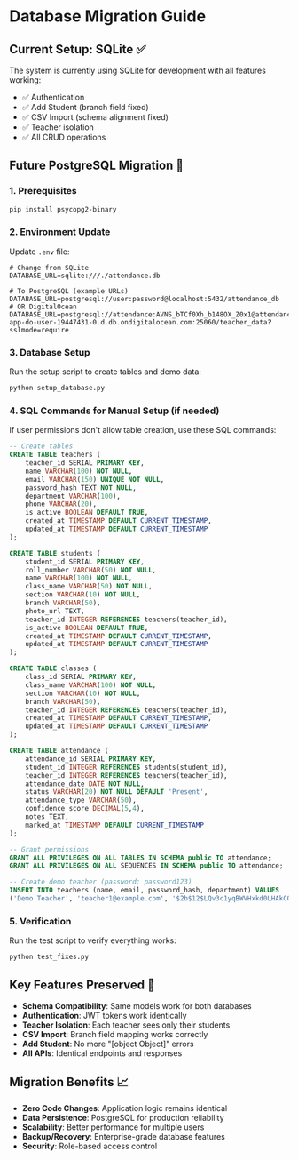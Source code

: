 # Database Migration Guide

## Current Setup: SQLite ✅
The system is currently using SQLite for development with all features working:
- ✅ Authentication 
- ✅ Add Student (branch field fixed)
- ✅ CSV Import (schema alignment fixed)
- ✅ Teacher isolation
- ✅ All CRUD operations

## Future PostgreSQL Migration 🔄

### 1. Prerequisites
```bash
pip install psycopg2-binary
```

### 2. Environment Update
Update `.env` file:
```env
# Change from SQLite
DATABASE_URL=sqlite:///./attendance.db

# To PostgreSQL (example URLs)
DATABASE_URL=postgresql://user:password@localhost:5432/attendance_db
# OR DigitalOcean
DATABASE_URL=postgresql://attendance:AVNS_bTCf0Xh_b148OX_Z0x1@attendance-app-do-user-19447431-0.d.db.ondigitalocean.com:25060/teacher_data?sslmode=require
```

### 3. Database Setup
Run the setup script to create tables and demo data:
```bash
python setup_database.py
```

### 4. SQL Commands for Manual Setup (if needed)
If user permissions don't allow table creation, use these SQL commands:

```sql
-- Create tables
CREATE TABLE teachers (
    teacher_id SERIAL PRIMARY KEY,
    name VARCHAR(100) NOT NULL,
    email VARCHAR(150) UNIQUE NOT NULL,
    password_hash TEXT NOT NULL,
    department VARCHAR(100),
    phone VARCHAR(20),
    is_active BOOLEAN DEFAULT TRUE,
    created_at TIMESTAMP DEFAULT CURRENT_TIMESTAMP,
    updated_at TIMESTAMP DEFAULT CURRENT_TIMESTAMP
);

CREATE TABLE students (
    student_id SERIAL PRIMARY KEY,
    roll_number VARCHAR(50) NOT NULL,
    name VARCHAR(100) NOT NULL,
    class_name VARCHAR(50) NOT NULL,
    section VARCHAR(10) NOT NULL,
    branch VARCHAR(50),
    photo_url TEXT,
    teacher_id INTEGER REFERENCES teachers(teacher_id),
    is_active BOOLEAN DEFAULT TRUE,
    created_at TIMESTAMP DEFAULT CURRENT_TIMESTAMP,
    updated_at TIMESTAMP DEFAULT CURRENT_TIMESTAMP
);

CREATE TABLE classes (
    class_id SERIAL PRIMARY KEY,
    class_name VARCHAR(100) NOT NULL,
    section VARCHAR(10) NOT NULL,
    branch VARCHAR(50),
    teacher_id INTEGER REFERENCES teachers(teacher_id),
    created_at TIMESTAMP DEFAULT CURRENT_TIMESTAMP,
    updated_at TIMESTAMP DEFAULT CURRENT_TIMESTAMP
);

CREATE TABLE attendance (
    attendance_id SERIAL PRIMARY KEY,
    student_id INTEGER REFERENCES students(student_id),
    teacher_id INTEGER REFERENCES teachers(teacher_id),
    attendance_date DATE NOT NULL,
    status VARCHAR(20) NOT NULL DEFAULT 'Present',
    attendance_type VARCHAR(50),
    confidence_score DECIMAL(5,4),
    notes TEXT,
    marked_at TIMESTAMP DEFAULT CURRENT_TIMESTAMP
);

-- Grant permissions
GRANT ALL PRIVILEGES ON ALL TABLES IN SCHEMA public TO attendance;
GRANT ALL PRIVILEGES ON ALL SEQUENCES IN SCHEMA public TO attendance;

-- Create demo teacher (password: password123)
INSERT INTO teachers (name, email, password_hash, department) VALUES 
('Demo Teacher', 'teacher1@example.com', '$2b$12$LQv3c1yqBWVHxkd0LHAkCOYz6TtxMQJqhN8/LewCy9UDU/MQoM9Ey', 'Computer Science');
```

### 5. Verification
Run the test script to verify everything works:
```bash
python test_fixes.py
```

## Key Features Preserved 🎯
- **Schema Compatibility**: Same models work for both databases
- **Authentication**: JWT tokens work identically  
- **Teacher Isolation**: Each teacher sees only their students
- **CSV Import**: Branch field mapping works correctly
- **Add Student**: No more "[object Object]" errors
- **All APIs**: Identical endpoints and responses

## Migration Benefits 📈
- **Zero Code Changes**: Application logic remains identical
- **Data Persistence**: PostgreSQL for production reliability
- **Scalability**: Better performance for multiple users
- **Backup/Recovery**: Enterprise-grade database features
- **Security**: Role-based access control